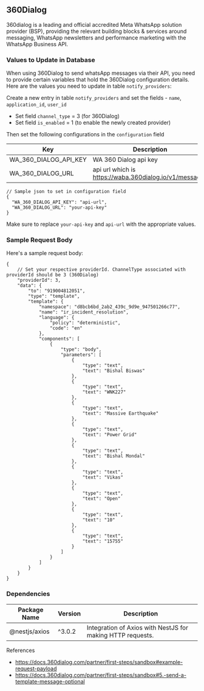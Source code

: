 ## 360Dialog

360dialog is a leading and official accredited Meta WhatsApp solution provider (BSP), providing the relevant building blocks & services around messaging, WhatsApp newsletters and performance marketing with the WhatsApp Business API.

### Values to Update in Database

When using 360Dialog to send whatsApp messages via their API, you need to provide certain variables that hold the 360Dialog configuration details. Here are the values you need to update in table `notify_providers`:

Create a new entry in table `notify_providers` and set the fields - `name`, `application_id`, `user_id`

- Set field `channel_type` = 3 (for 360Dialog)
- Set field `is_enabled` = 1 (to enable the newly created provider)

Then set the following configurations in the `configuration` field

| Key                      | Description                                            |
|--------------------------|--------------------------------------------------------|
| WA_360_DIALOG_API_KEY    | WA 360 Dialog api key                                  |
| WA_360_DIALOG_URL        | api url which is https://waba.360dialog.io/v1/messages |

```jsonc
// Sample json to set in configuration field
{
  "WA_360_DIALOG_API_KEY": "api-url",
  "WA_360_DIALOG_URL": "your-api-key"
}
```

Make sure to replace `your-api-key` and `api-url` with the appropriate values.

### Sample Request Body

Here's a sample request body:

```jsonc
{
    // Set your respective providerId. ChannelType associated with providerId should be 3 (360Dialog)
    "providerId": 3,
    "data": {
        "to": "919004812051",
        "type": "template",
        "template": {
            "namespace": "d8bcb6bd_2ab2_439c_9d9e_947501266c77",
            "name": "ir_incident_resolution",
            "language": {
                "policy": "deterministic",
                "code": "en"
            },
            "components": [
                {
                    "type": "body",
                    "parameters": [
                        {
                            "type": "text",
                            "text": "Bishal Biswas"
                        },
                        {
                            "type": "text",
                            "text": "WNK227"
                        },
                        {
                            "type": "text",
                            "text": "Massive Earthquake"
                        },
                        {
                            "type": "text",
                            "text": "Power Grid"
                        },
                        {
                            "type": "text",
                            "text": "Bishal Mondal"
                        },
                        {
                            "type": "text",
                            "text": "Vikas"
                        },
                        {
                            "type": "text",
                            "text": "Open"
                        },
                        {
                            "type": "text",
                            "text": "10"
                        },
                        {
                            "type": "text",
                            "text": "15755"
                        }
                    ]
                }
            ]
        }
    }
}
```

### Dependencies

| Package Name       | Version    | Description                                                                                                                                                |
| --------------- | ------------ | ---------------------------------------------------------------------------------------------------------------------------------------------------------- |
| @nestjs/axios      | ^3.0.2  | Integration of Axios with NestJS for making HTTP requests.     |

References
- https://docs.360dialog.com/partner/first-steps/sandbox#example-request-payload
- https://docs.360dialog.com/partner/first-steps/sandbox#5.-send-a-template-message-optional
